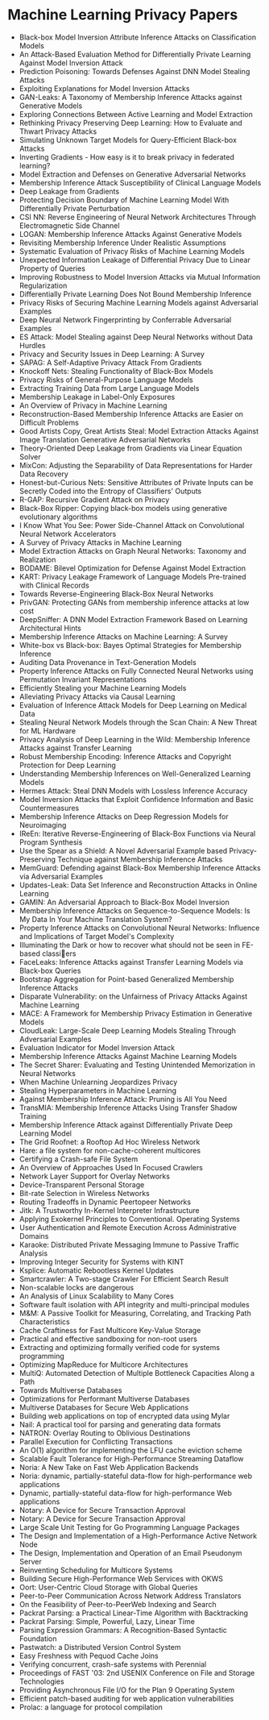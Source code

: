 # Machine Learning Privacy Papers

<ul>

                             

 <li><a target="_blank" href="https://github.com/manjunath5496/Machine-Learning-Privacy-Papers/blob/master/m(1).pdf" style="text-decoration:none;">Black-box Model Inversion Attribute Inference Attacks on Classification Models</a></li>

 <li><a target="_blank" href="https://github.com/manjunath5496/Machine-Learning-Privacy-Papers/blob/master/m(2).pdf" style="text-decoration:none;">An Attack-Based Evaluation Method for Differentially Private Learning Against Model Inversion Attack</a></li>

<li><a target="_blank" href="https://github.com/manjunath5496/Machine-Learning-Privacy-Papers/blob/master/m(3).pdf" style="text-decoration:none;">Prediction Poisoning: Towards Defenses Against DNN Model Stealing Attacks</a></li>
 <li><a target="_blank" href="https://github.com/manjunath5496/Machine-Learning-Privacy-Papers/blob/master/m(4).pdf" style="text-decoration:none;">Exploiting Explanations for Model Inversion Attacks</a></li>                              
<li><a target="_blank" href="https://github.com/manjunath5496/Machine-Learning-Privacy-Papers/blob/master/m(5).pdf" style="text-decoration:none;">GAN-Leaks: A Taxonomy of Membership Inference Attacks against Generative Models</a></li>
<li><a target="_blank" href="https://github.com/manjunath5496/Machine-Learning-Privacy-Papers/blob/master/m(6).pdf" style="text-decoration:none;">Exploring Connections Between Active Learning and Model Extraction</a></li>
 <li><a target="_blank" href="https://github.com/manjunath5496/Machine-Learning-Privacy-Papers/blob/master/m(7).pdf" style="text-decoration:none;">Rethinking Privacy Preserving Deep Learning: How to Evaluate and Thwart Privacy Attacks</a></li>

 <li><a target="_blank" href="https://github.com/manjunath5496/Machine-Learning-Privacy-Papers/blob/master/m(8).pdf" style="text-decoration:none;"> Simulating Unknown Target Models for Query-Efficient Black-box Attacks </a></li>
   <li><a target="_blank" href="https://github.com/manjunath5496/Machine-Learning-Privacy-Papers/blob/master/m(9).pdf" style="text-decoration:none;">Inverting Gradients - How easy is it to break privacy in federated learning?</a></li>
  
   
 <li><a target="_blank" href="https://github.com/manjunath5496/Machine-Learning-Privacy-Papers/blob/master/m(10).pdf" style="text-decoration:none;">Model Extraction and Defenses on Generative Adversarial Networks </a></li>                              
<li><a target="_blank" href="https://github.com/manjunath5496/Machine-Learning-Privacy-Papers/blob/master/m(11).pdf" style="text-decoration:none;">Membership Inference Attack Susceptibility of Clinical Language Models</a></li>
<li><a target="_blank" href="https://github.com/manjunath5496/Machine-Learning-Privacy-Papers/blob/master/m(12).pdf" style="text-decoration:none;">Deep Leakage from Gradients</a></li>
<li><a target="_blank" href="https://github.com/manjunath5496/Machine-Learning-Privacy-Papers/blob/master/m(13).pdf" style="text-decoration:none;">Protecting Decision Boundary of Machine Learning Model With Differentially Private Perturbation</a></li>

<li><a target="_blank" href="https://github.com/manjunath5496/Machine-Learning-Privacy-Papers/blob/master/m(14).pdf" style="text-decoration:none;">CSI NN: Reverse Engineering of Neural Network Architectures Through Electromagnetic Side Channel</a></li>
                              
<li><a target="_blank" href="https://github.com/manjunath5496/Machine-Learning-Privacy-Papers/blob/master/m(15).pdf" style="text-decoration:none;">LOGAN: Membership Inference Attacks Against Generative Models</a></li>

<li><a target="_blank" href="https://github.com/manjunath5496/Machine-Learning-Privacy-Papers/blob/master/m(16).pdf" style="text-decoration:none;">Revisiting Membership Inference Under Realistic Assumptions</a></li>

  <li><a target="_blank" href="https://github.com/manjunath5496/Machine-Learning-Privacy-Papers/blob/master/m(17).pdf" style="text-decoration:none;">Systematic Evaluation of Privacy Risks of Machine Learning Models</a></li>   
  
<li><a target="_blank" href="https://github.com/manjunath5496/Machine-Learning-Privacy-Papers/blob/master/m(18).pdf" style="text-decoration:none;">Unexpected Information Leakage of Differential Privacy Due to Linear Property of Queries</a></li> 

  
<li><a target="_blank" href="https://github.com/manjunath5496/Machine-Learning-Privacy-Papers/blob/master/m(19).pdf" style="text-decoration:none;">Improving Robustness to Model Inversion Attacks via Mutual Information Regularization</a></li> 

<li><a target="_blank" href="https://github.com/manjunath5496/Machine-Learning-Privacy-Papers/blob/master/m(20).pdf" style="text-decoration:none;">Differentially Private Learning Does Not Bound Membership Inference</a></li>

<li><a target="_blank" href="https://github.com/manjunath5496/Machine-Learning-Privacy-Papers/blob/master/m(21).pdf" style="text-decoration:none;">Privacy Risks of Securing Machine Learning Models against Adversarial Examples</a></li>
<li><a target="_blank" href="https://github.com/manjunath5496/Machine-Learning-Privacy-Papers/blob/master/m(22).pdf" style="text-decoration:none;">Deep Neural Network Fingerprinting by Conferrable Adversarial Examples</a></li> 
 <li><a target="_blank" href="https://github.com/manjunath5496/Machine-Learning-Privacy-Papers/blob/master/m(23).pdf" style="text-decoration:none;">ES Attack: Model Stealing against Deep Neural Networks without Data Hurdles</a></li> 
 

   <li><a target="_blank" href="https://github.com/manjunath5496/Machine-Learning-Privacy-Papers/blob/master/m(24).pdf" style="text-decoration:none;">Privacy and Security Issues in Deep Learning: A Survey</a></li>
 
   <li><a target="_blank" href="https://github.com/manjunath5496/Machine-Learning-Privacy-Papers/blob/master/m(25).pdf" style="text-decoration:none;">SAPAG: A Self-Adaptive Privacy Attack From Gradients</a></li>                              
 <li><a target="_blank" href="https://github.com/manjunath5496/Machine-Learning-Privacy-Papers/blob/master/m(26).pdf" style="text-decoration:none;">Knockoff Nets: Stealing Functionality of Black-Box Models</a></li>
 <li><a target="_blank" href="https://github.com/manjunath5496/Machine-Learning-Privacy-Papers/blob/master/m(27).pdf" style="text-decoration:none;">Privacy Risks of General-Purpose Language Models</a></li>
   
 
   <li><a target="_blank" href="https://github.com/manjunath5496/Machine-Learning-Privacy-Papers/blob/master/m(28).pdf" style="text-decoration:none;">Extracting Training Data from Large Language Models</a></li>
 
   <li><a target="_blank" href="https://github.com/manjunath5496/Machine-Learning-Privacy-Papers/blob/master/m(29).pdf" style="text-decoration:none;">Membership Leakage in Label-Only Exposures </a></li>                              

  <li><a target="_blank" href="https://github.com/manjunath5496/Machine-Learning-Privacy-Papers/blob/master/m(30).pdf" style="text-decoration:none;">An Overview of Privacy in Machine Learning</a></li>
 
   <li><a target="_blank" href="https://github.com/manjunath5496/Machine-Learning-Privacy-Papers/blob/master/m(31).pdf" style="text-decoration:none;">Reconstruction-Based Membership Inference Attacks are Easier on Difficult Problems</a></li> 
    <li><a target="_blank" href="https://github.com/manjunath5496/Machine-Learning-Privacy-Papers/blob/master/m(32).pdf" style="text-decoration:none;">Good Artists Copy, Great Artists Steal: Model Extraction Attacks Against Image Translation Generative Adversarial Networks</a></li> 

   <li><a target="_blank" href="https://github.com/manjunath5496/Machine-Learning-Privacy-Papers/blob/master/m(33).pdf" style="text-decoration:none;">Theory-Oriented Deep Leakage from Gradients via Linear Equation Solver</a></li>                              

  <li><a target="_blank" href="https://github.com/manjunath5496/Machine-Learning-Privacy-Papers/blob/master/m(34).pdf" style="text-decoration:none;">MixCon: Adjusting the Separability of Data Representations for Harder Data Recovery</a></li> 
 
  <li><a target="_blank" href="https://github.com/manjunath5496/Machine-Learning-Privacy-Papers/blob/master/m(35).pdf" style="text-decoration:none;">Honest-but-Curious Nets: Sensitive Attributes of Private Inputs can be Secretly Coded into the Entropy of Classifiers' Outputs</a></li> 

  <li><a target="_blank" href="https://github.com/manjunath5496/Machine-Learning-Privacy-Papers/blob/master/m(36).pdf" style="text-decoration:none;">R-GAP: Recursive Gradient Attack on Privacy</a></li> 
 
<li><a target="_blank" href="https://github.com/manjunath5496/Machine-Learning-Privacy-Papers/blob/master/m(37).pdf" style="text-decoration:none;">Black-Box Ripper: Copying black-box models using generative evolutionary algorithms</a></li>
 <li><a target="_blank" href="https://github.com/manjunath5496/Machine-Learning-Privacy-Papers/blob/master/m(38).pdf" style="text-decoration:none;">I Know What You See: Power Side-Channel Attack on Convolutional Neural Network Accelerators</a></li>
<li><a target="_blank" href="https://github.com/manjunath5496/Machine-Learning-Privacy-Papers/blob/master/m(39).pdf" style="text-decoration:none;">A Survey of Privacy Attacks in Machine Learning</a></li>
 <li><a target="_blank" href="https://github.com/manjunath5496/Machine-Learning-Privacy-Papers/blob/master/m(40).pdf" style="text-decoration:none;">Model Extraction Attacks on Graph Neural Networks: Taxonomy and Realization</a></li>                              
<li><a target="_blank" href="https://github.com/manjunath5496/Machine-Learning-Privacy-Papers/blob/master/m(41).pdf" style="text-decoration:none;">BODAME: Bilevel Optimization for Defense Against Model Extraction</a></li>
<li><a target="_blank" href="https://github.com/manjunath5496/Machine-Learning-Privacy-Papers/blob/master/m(42).pdf" style="text-decoration:none;">KART: Privacy Leakage Framework of Language Models Pre-trained with Clinical Records</a></li>
 
  <li><a target="_blank" href="https://github.com/manjunath5496/Machine-Learning-Privacy-Papers/blob/master/m(43).pdf" style="text-decoration:none;">Towards Reverse-Engineering Black-Box Neural Networks</a></li>
 <li><a target="_blank" href="https://github.com/manjunath5496/Machine-Learning-Privacy-Papers/blob/master/m(44).pdf" style="text-decoration:none;">PrivGAN: Protecting GANs from membership inference attacks at low cost</a></li>
   <li><a target="_blank" href="https://github.com/manjunath5496/Machine-Learning-Privacy-Papers/blob/master/m(45).pdf" style="text-decoration:none;">DeepSniffer: A DNN Model Extraction Framework Based on Learning Architectural Hints</a></li>  
   
<li><a target="_blank" href="https://github.com/manjunath5496/Machine-Learning-Privacy-Papers/blob/master/m(46).pdf" style="text-decoration:none;">Membership Inference Attacks on Machine Learning: A Survey</a></li> 
                             
<li><a target="_blank" href="https://github.com/manjunath5496/Machine-Learning-Privacy-Papers/blob/master/m(47).pdf" style="text-decoration:none;">White-box vs Black-box: Bayes Optimal Strategies for Membership Inference</a></li>
<li><a target="_blank" href="https://github.com/manjunath5496/Machine-Learning-Privacy-Papers/blob/master/m(48).pdf" style="text-decoration:none;">Auditing Data Provenance in Text-Generation Models</a></li>

<li><a target="_blank" href="https://github.com/manjunath5496/Machine-Learning-Privacy-Papers/blob/master/m(49).pdf" style="text-decoration:none;">Property Inference Attacks on Fully Connected Neural Networks using Permutation Invariant Representations</a></li>
                              
<li><a target="_blank" href="https://github.com/manjunath5496/Machine-Learning-Privacy-Papers/blob/master/m(50).pdf" style="text-decoration:none;">Efficiently Stealing your Machine Learning Models</a></li>
<li><a target="_blank" href="https://github.com/manjunath5496/Machine-Learning-Privacy-Papers/blob/master/m(51).pdf" style="text-decoration:none;">Alleviating Privacy Attacks via Causal Learning</a></li>
<li><a target="_blank" href="https://github.com/manjunath5496/Machine-Learning-Privacy-Papers/blob/master/m(52).pdf" style="text-decoration:none;">Evaluation of Inference Attack Models for Deep Learning on Medical Data</a></li>

<li><a target="_blank" href="https://github.com/manjunath5496/Machine-Learning-Privacy-Papers/blob/master/m(53).pdf" style="text-decoration:none;">Stealing Neural Network Models through the Scan Chain: A New Threat for ML Hardware</a></li>
 
<li><a target="_blank" href="https://github.com/manjunath5496/Machine-Learning-Privacy-Papers/blob/master/m(54).pdf" style="text-decoration:none;">Privacy Analysis of Deep Learning in the Wild: Membership Inference Attacks against Transfer Learning </a></li>

<li><a target="_blank" href="https://github.com/manjunath5496/Machine-Learning-Privacy-Papers/blob/master/m(55).pdf" style="text-decoration:none;">Robust Membership Encoding: Inference Attacks and Copyright Protection for Deep Learning</a></li>
 
  <li><a target="_blank" href="https://github.com/manjunath5496/Machine-Learning-Privacy-Papers/blob/master/m(56).pdf" style="text-decoration:none;">Understanding Membership Inferences on Well-Generalized Learning Models </a></li>                              

  <li><a target="_blank" href="https://github.com/manjunath5496/Machine-Learning-Privacy-Papers/blob/master/m(57).pdf" style="text-decoration:none;">Hermes Attack: Steal DNN Models with Lossless Inference Accuracy</a></li>
 
   <li><a target="_blank" href="https://github.com/manjunath5496/Machine-Learning-Privacy-Papers/blob/master/m(58).pdf" style="text-decoration:none;">Model Inversion Attacks that Exploit Confidence Information and Basic Countermeasures</a></li>
    <li><a target="_blank" href="https://github.com/manjunath5496/Machine-Learning-Privacy-Papers/blob/master/m(59).pdf" style="text-decoration:none;">Membership Inference Attacks on Deep Regression Models for Neuroimaging</a></li>
 
  <li><a target="_blank" href="https://github.com/manjunath5496/Machine-Learning-Privacy-Papers/blob/master/m(60).pdf" style="text-decoration:none;">IReEn: Iterative Reverse-Engineering of Black-Box Functions via Neural Program Synthesis </a></li>
 
   <li><a target="_blank" href="https://github.com/manjunath5496/Machine-Learning-Privacy-Papers/blob/master/m(61).pdf" style="text-decoration:none;">Use the Spear as a Shield: A Novel Adversarial Example based Privacy-Preserving Technique against Membership Inference Attacks</a></li>
 
   <li><a target="_blank" href="https://github.com/manjunath5496/Machine-Learning-Privacy-Papers/blob/master/m(62).pdf" style="text-decoration:none;">MemGuard: Defending against Black-Box Membership Inference Attacks via Adversarial Examples</a></li>
 
   <li><a target="_blank" href="https://github.com/manjunath5496/Machine-Learning-Privacy-Papers/blob/master/m(63).pdf" style="text-decoration:none;">Updates-Leak: Data Set Inference and Reconstruction Attacks in Online Learning</a></li>                              

  <li><a target="_blank" href="https://github.com/manjunath5496/Machine-Learning-Privacy-Papers/blob/master/m(64).pdf" style="text-decoration:none;">GAMIN: An Adversarial Approach to Black-Box Model Inversion</a></li>
 
   <li><a target="_blank" href="https://github.com/manjunath5496/Machine-Learning-Privacy-Papers/blob/master/m(65).pdf" style="text-decoration:none;">Membership Inference Attacks on Sequence-to-Sequence Models: Is My Data In Your Machine Translation System? </a></li> 

   <li><a target="_blank" href="https://github.com/manjunath5496/Machine-Learning-Privacy-Papers/blob/master/m(66).pdf" style="text-decoration:none;">Property Inference Attacks on Convolutional Neural Networks: Influence and Implications of Target Model's Complexity</a></li> 
 
   <li><a target="_blank" href="https://github.com/manjunath5496/Machine-Learning-Privacy-Papers/blob/master/m(67).pdf" style="text-decoration:none;">Illuminating the Dark or how to recover what should not be seen in FE-based classiers</a></li>                              

  <li><a target="_blank" href="https://github.com/manjunath5496/Machine-Learning-Privacy-Papers/blob/master/m(68).pdf" style="text-decoration:none;">FaceLeaks: Inference Attacks against Transfer Learning Models via Black-box Queries</a></li> 
 
  
   <li><a target="_blank" href="https://github.com/manjunath5496/Machine-Learning-Privacy-Papers/blob/master/m(69).pdf" style="text-decoration:none;">Bootstrap Aggregation for Point-based Generalized Membership Inference Attacks</a></li>                              

  <li><a target="_blank" href="https://github.com/manjunath5496/Machine-Learning-Privacy-Papers/blob/master/m(70).pdf" style="text-decoration:none;">Disparate Vulnerability: on the Unfairness of Privacy Attacks Against Machine Learning</a></li> 
  
 
 <li><a target="_blank" href="https://github.com/manjunath5496/Machine-Learning-Privacy-Papers/blob/master/m(71).pdf" style="text-decoration:none;">MACE: A Framework for Membership Privacy Estimation in Generative Models</a></li>
 
 <li><a target="_blank" href="https://github.com/manjunath5496/Machine-Learning-Privacy-Papers/blob/master/m(72).pdf" style="text-decoration:none;">CloudLeak: Large-Scale Deep Learning Models Stealing Through Adversarial Examples</a></li> 
 
 
 <li><a target="_blank" href="https://github.com/manjunath5496/Machine-Learning-Privacy-Papers/blob/master/m(73).pdf" style="text-decoration:none;">Evaluation Indicator for Model Inversion Attack</a></li>
  <li><a target="_blank" href="https://github.com/manjunath5496/Machine-Learning-Privacy-Papers/blob/master/m(74).pdf" style="text-decoration:none;">Membership Inference Attacks Against Machine Learning Models</a></li>
    <li><a target="_blank" href="https://github.com/manjunath5496/Machine-Learning-Privacy-Papers/blob/master/m(75).pdf" style="text-decoration:none;">The Secret Sharer: Evaluating and Testing Unintended Memorization in Neural Networks</a></li>                        
<li><a target="_blank" href="https://github.com/manjunath5496/Machine-Learning-Privacy-Papers/blob/master/m(76).pdf" style="text-decoration:none;">When Machine Unlearning Jeopardizes Privacy</a></li>

 <li><a target="_blank" href="https://github.com/manjunath5496/Machine-Learning-Privacy-Papers/blob/master/m(77).pdf" style="text-decoration:none;">Stealing Hyperparameters in Machine Learning</a></li> 
 
 
 <li><a target="_blank" href="https://github.com/manjunath5496/Machine-Learning-Privacy-Papers/blob/master/m(78).pdf" style="text-decoration:none;">Against Membership Inference Attack: Pruning is All You Need</a></li>
  <li><a target="_blank" href="https://github.com/manjunath5496/Machine-Learning-Privacy-Papers/blob/master/m(79).pdf" style="text-decoration:none;">TransMIA: Membership Inference Attacks Using Transfer Shadow Training</a></li>


 <li><a target="_blank" href="https://github.com/manjunath5496/Machine-Learning-Privacy-Papers/blob/master/m(80).pdf" style="text-decoration:none;">Membership Inference Attack against Differentially Private Deep Learning Model</a></li> 
 
 
 <li><a target="_blank" href="https://github.com/manjunath5496/Machine-Learning-Privacy-Papers/blob/master/m(81).pdf" style="text-decoration:none;">The Grid Roofnet:
a Rooftop Ad Hoc Wireless Network</a></li>
  <li><a target="_blank" href="https://github.com/manjunath5496/Machine-Learning-Privacy-Papers/blob/master/m(82).pdf" style="text-decoration:none;">Hare: a file system for non-cache-coherent multicores</a></li>

 <li><a target="_blank" href="https://github.com/manjunath5496/Machine-Learning-Privacy-Papers/blob/master/m(83).pdf" style="text-decoration:none;">Certifying a Crash-safe File System</a></li>
  <li><a target="_blank" href="https://github.com/manjunath5496/Machine-Learning-Privacy-Papers/blob/master/m(84).pdf" style="text-decoration:none;">An Overview of Approaches Used In Focused Crawlers</a></li>

 <li><a target="_blank" href="https://github.com/manjunath5496/Machine-Learning-Privacy-Papers/blob/master/m(85).pdf" style="text-decoration:none;">Network Layer Support for Overlay Networks</a></li>
  <li><a target="_blank" href="https://github.com/manjunath5496/Machine-Learning-Privacy-Papers/blob/master/m(86).pdf" style="text-decoration:none;">Device-Transparent Personal Storage</a></li>

 <li><a target="_blank" href="https://github.com/manjunath5496/Machine-Learning-Privacy-Papers/blob/master/m(87).pdf" style="text-decoration:none;">Bit-rate Selection in Wireless Networks</a></li>
  <li><a target="_blank" href="https://github.com/manjunath5496/Machine-Learning-Privacy-Papers/blob/master/m(88).pdf" style="text-decoration:none;">Routing Tradeoffs in Dynamic Peer­to­peer Networks</a></li>
  <li><a target="_blank" href="https://github.com/manjunath5496/Machine-Learning-Privacy-Papers/blob/master/m(89).pdf" style="text-decoration:none;">Jitk: A Trustworthy In-Kernel Interpreter Infrastructure</a></li>
  
  
  <li><a target="_blank" href="https://github.com/manjunath5496/Machine-Learning-Privacy-Papers/blob/master/m(90).pdf" style="text-decoration:none;"> Applying Exokernel Principles to Conventional. Operating Systems</a></li>
  <li><a target="_blank" href="https://github.com/manjunath5496/Machine-Learning-Privacy-Papers/blob/master/m(91).pdf" style="text-decoration:none;">User Authentication and Remote Execution
Across Administrative Domains</a></li>

 <li><a target="_blank" href="https://github.com/manjunath5496/Machine-Learning-Privacy-Papers/blob/master/m(92).pdf" style="text-decoration:none;">Karaoke: Distributed Private Messaging
Immune to Passive Traffic Analysis</a></li>
  <li><a target="_blank" href="https://github.com/manjunath5496/Machine-Learning-Privacy-Papers/blob/master/m(93).pdf" style="text-decoration:none;"> Improving Integer Security for Systems with KINT</a></li>
  <li><a target="_blank" href="https://github.com/manjunath5496/Machine-Learning-Privacy-Papers/blob/master/m(94).pdf" style="text-decoration:none;">Ksplice: Automatic Rebootless Kernel Updates</a></li> 
  
   <li><a target="_blank" href="https://github.com/manjunath5496/Machine-Learning-Privacy-Papers/blob/master/m(95).pdf" style="text-decoration:none;">Smartcrawler: A Two-stage Crawler For Efficient Search Result</a></li>  
  
<li><a target="_blank" href="https://github.com/manjunath5496/Machine-Learning-Privacy-Papers/blob/master/m(96).pdf" style="text-decoration:none;">Non-scalable locks are dangerous</a></li> 
  
  
<li><a target="_blank" href="https://github.com/manjunath5496/Machine-Learning-Privacy-Papers/blob/master/m(97).pdf" style="text-decoration:none;">An Analysis of Linux Scalability to Many Cores</a></li>


 <li><a target="_blank" href="https://github.com/manjunath5496/Machine-Learning-Privacy-Papers/blob/master/m(98).pdf" style="text-decoration:none;">Software fault isolation with
API integrity and multi-principal modules</a></li> 
  
   <li><a target="_blank" href="https://github.com/manjunath5496/Machine-Learning-Privacy-Papers/blob/master/m(99).pdf" style="text-decoration:none;">M&M: A Passive Toolkit for Measuring, Correlating, and Tracking Path Characteristics</a></li>  
  
<li><a target="_blank" href="https://github.com/manjunath5496/Machine-Learning-Privacy-Papers/blob/master/m(100).pdf" style="text-decoration:none;">Cache Craftiness for Fast Multicore Key-Value Storage</a></li>  
  
 <li><a target="_blank" href="https://github.com/manjunath5496/Machine-Learning-Privacy-Papers/blob/master/m(101).pdf" style="text-decoration:none;">Practical and effective sandboxing for non-root users</a></li> 
  
   <li><a target="_blank" href="https://github.com/manjunath5496/Machine-Learning-Privacy-Papers/blob/master/m(102).pdf" style="text-decoration:none;">Extracting and optimizing formally verified code for systems programming</a></li> 
  
   
 <li><a target="_blank" href="https://github.com/manjunath5496/Machine-Learning-Privacy-Papers/blob/master/m(103).pdf" style="text-decoration:none;">Optimizing MapReduce for Multicore Architectures </a></li> 
  
   <li><a target="_blank" href="https://github.com/manjunath5496/Machine-Learning-Privacy-Papers/blob/master/m(104).pdf" style="text-decoration:none;">MultiQ: Automated Detection of
Multiple Bottleneck Capacities Along a Path</a></li>  
   
 <li><a target="_blank" href="https://github.com/manjunath5496/Machine-Learning-Privacy-Papers/blob/master/m(105).pdf" style="text-decoration:none;">Towards Multiverse Databases</a></li> 
 
<li><a target="_blank" href="https://github.com/manjunath5496/Machine-Learning-Privacy-Papers/blob/master/m(106).pdf" style="text-decoration:none;">Optimizations for Performant Multiverse Databases</a></li> 
  
   <li><a target="_blank" href="https://github.com/manjunath5496/Machine-Learning-Privacy-Papers/blob/master/m(107).pdf" style="text-decoration:none;">Multiverse Databases for Secure Web Applications</a></li> 
  
   
 <li><a target="_blank" href="https://github.com/manjunath5496/Machine-Learning-Privacy-Papers/blob/master/m(108).pdf" style="text-decoration:none;">Building web applications on top of encrypted data using Mylar</a></li> 
  
   <li><a target="_blank" href="https://github.com/manjunath5496/Machine-Learning-Privacy-Papers/blob/master/m(109).pdf" style="text-decoration:none;">Nail: A practical tool for parsing and generating data formats</a></li>  
   
 <li><a target="_blank" href="https://github.com/manjunath5496/Machine-Learning-Privacy-Papers/blob/master/m(110).pdf" style="text-decoration:none;">NATRON: Overlay Routing to Oblivious Destinations </a></li>  
   
<li><a target="_blank" href="https://github.com/manjunath5496/Machine-Learning-Privacy-Papers/blob/master/m(111).pdf" style="text-decoration:none;">Parallel Execution for Conflicting Transactions</a></li> 
  
   
 <li><a target="_blank" href="https://github.com/manjunath5496/Machine-Learning-Privacy-Papers/blob/master/m(112).pdf" style="text-decoration:none;">An O(1) algorithm for implementing the LFU
cache eviction scheme</a></li> 
  
   <li><a target="_blank" href="https://github.com/manjunath5496/Machine-Learning-Privacy-Papers/blob/master/m(113).pdf" style="text-decoration:none;">Scalable Fault Tolerance for High-Performance Streaming Dataflow</a></li>  
   
<li><a target="_blank" href="https://github.com/manjunath5496/Machine-Learning-Privacy-Papers/blob/master/m(114).pdf" style="text-decoration:none;">Noria: A New Take on Fast Web Application Backends</a></li>
 <li><a target="_blank" href="https://github.com/manjunath5496/Machine-Learning-Privacy-Papers/blob/master/m(115).pdf" style="text-decoration:none;">Noria: dynamic, partially-stateful data-flow
for high-performance web applications</a></li>  
   
 <li><a target="_blank" href="https://github.com/manjunath5496/Machine-Learning-Privacy-Papers/blob/master/m(116).pdf" style="text-decoration:none;">Dynamic, partially-stateful data-flow for
high-performance Web applications</a></li>   
   
   <li><a target="_blank" href="https://github.com/manjunath5496/Machine-Learning-Privacy-Papers/blob/master/m(117).pdf" style="text-decoration:none;">Notary: A Device for Secure Transaction Approval</a></li>  
   
 <li><a target="_blank" href="https://github.com/manjunath5496/Machine-Learning-Privacy-Papers/blob/master/m(118).pdf" style="text-decoration:none;">Notary: A Device for Secure Transaction Approval</a></li>  
   
  <li><a target="_blank" href="https://github.com/manjunath5496/Machine-Learning-Privacy-Papers/blob/master/m(119).pdf" style="text-decoration:none;">Large Scale Unit Testing for Go Programming Language Packages</a></li> 
  
   <li><a target="_blank" href="https://github.com/manjunath5496/Machine-Learning-Privacy-Papers/blob/master/m(120).pdf" style="text-decoration:none;">The Design and Implementation of a
High-Performance Active Network Node</a></li>  
   
 <li><a target="_blank" href="https://github.com/manjunath5496/Machine-Learning-Privacy-Papers/blob/master/m(121).pdf" style="text-decoration:none;">The Design, Implementation and Operation
of an Email Pseudonym Server</a></li>   
   
   <li><a target="_blank" href="https://github.com/manjunath5496/Machine-Learning-Privacy-Papers/blob/master/m(122).pdf" style="text-decoration:none;">Reinventing Scheduling for Multicore Systems </a></li>  
     
<li><a target="_blank" href="https://github.com/manjunath5496/Machine-Learning-Privacy-Papers/blob/master/m(123).pdf" style="text-decoration:none;">Building Secure High-Performance Web Services with OKWS</a></li>  
   
 <li><a target="_blank" href="https://github.com/manjunath5496/Machine-Learning-Privacy-Papers/blob/master/m(124).pdf" style="text-decoration:none;">Oort: User-Centric Cloud Storage with Global Queries</a></li>   
   
   <li><a target="_blank" href="https://github.com/manjunath5496/Machine-Learning-Privacy-Papers/blob/master/m(125).pdf" style="text-decoration:none;">Peer-to-Peer Communication Across Network Address Translators</a></li>   
   
   <li><a target="_blank" href="https://github.com/manjunath5496/Machine-Learning-Privacy-Papers/blob/master/m(126).pdf" style="text-decoration:none;">On the Feasibility of Peer-to-PeerWeb Indexing and Search</a></li> 
   
<li><a target="_blank" href="https://github.com/manjunath5496/Machine-Learning-Privacy-Papers/blob/master/m(127).pdf" style="text-decoration:none;">Packrat Parsing:
a Practical Linear-Time Algorithm with Backtracking</a></li>  
   
 <li><a target="_blank" href="https://github.com/manjunath5496/Machine-Learning-Privacy-Papers/blob/master/m(128).pdf" style="text-decoration:none;">Packrat Parsing:
Simple, Powerful, Lazy, Linear Time</a></li>   
   
   <li><a target="_blank" href="https://github.com/manjunath5496/Machine-Learning-Privacy-Papers/blob/master/m(129).pdf" style="text-decoration:none;">Parsing Expression Grammars:
A Recognition-Based Syntactic Foundation</a></li>   
   
   <li><a target="_blank" href="https://github.com/manjunath5496/Machine-Learning-Privacy-Papers/blob/master/m(130).pdf" style="text-decoration:none;">Pastwatch: a Distributed Version Control System </a></li>    
   
<li><a target="_blank" href="https://github.com/manjunath5496/Machine-Learning-Privacy-Papers/blob/master/m(131).pdf" style="text-decoration:none;">Easy Freshness with Pequod Cache Joins</a></li>   
   
   <li><a target="_blank" href="https://github.com/manjunath5496/Machine-Learning-Privacy-Papers/blob/master/m(132).pdf" style="text-decoration:none;">Verifying concurrent, crash-safe systems with Perennial</a></li>   
   
 <li><a target="_blank" href="https://github.com/manjunath5496/Machine-Learning-Privacy-Papers/blob/master/m(133).pdf" style="text-decoration:none;">Proceedings of FAST '03: 2nd USENIX Conference on
File and Storage Technologies</a></li>     
   
 
 <li><a target="_blank" href="https://github.com/manjunath5496/Machine-Learning-Privacy-Papers/blob/master/m(134).pdf" style="text-decoration:none;">Providing Asynchronous File I/O
for the Plan 9 Operating System</a></li>

 <li><a target="_blank" href="https://github.com/manjunath5496/Machine-Learning-Privacy-Papers/blob/master/m(135).pdf" style="text-decoration:none;">Efficient patch-based auditing for web application vulnerabilities</a></li>

<li><a target="_blank" href="https://github.com/manjunath5496/Machine-Learning-Privacy-Papers/blob/master/m(136).pdf" style="text-decoration:none;">Prolac: a language for protocol compilation</a></li>
 </ul>
   
   
   
